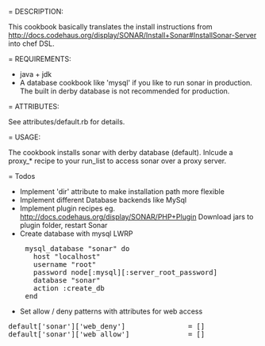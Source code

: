 = DESCRIPTION:

This cookbook basically translates the install instructions from http://docs.codehaus.org/display/SONAR/Install+Sonar#InstallSonar-Server into chef DSL.

= REQUIREMENTS:

* java + jdk
* A database cookbook like 'mysql' if you like to run sonar in production.
The built in derby database is not recommended for production.

= ATTRIBUTES:

See attributes/default.rb for details.

= USAGE:

The cookbook installs sonar with derby database (default).
Inlcude a proxy_* recipe to your run_list to access sonar over a proxy server.

= Todos

* Implement 'dir' attribute to make installation path more flexible
* Implement different Database backends like MySql
* Implement plugin recipes eg. http://docs.codehaus.org/display/SONAR/PHP+Plugin
  Download jars to plugin folder, restart Sonar
* Create database with mysql LWRP
<pre>
	mysql_database "sonar" do
	  host "localhost"
	  username "root"
	  password node[:mysql][:server_root_password]
	  database "sonar"
	  action :create_db
	end
</pre>
* Set allow / deny patterns with attributes for web access
<pre>
default['sonar']['web_deny']               = []
default['sonar']['web_allow']              = []
</pre>
